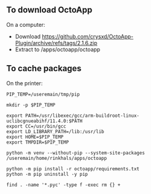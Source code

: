 ## To download OctoApp

On a computer:
- Download https://github.com/crysxd/OctoApp-Plugin/archive/refs/tags/2.1.6.zip
- Extract to /apps/octoapp/octoapp

## To cache packages

On the printer:
```
PIP_TEMP=/useremain/tmp/pip

mkdir -p $PIP_TEMP

export PATH=/usr/libexec/gcc/arm-buildroot-linux-uclibcgnueabihf/11.4.0:$PATH
export CC=/usr/bin/gcc
export LD_LIBRARY_PATH=/lib:/usr/lib
export HOME=$PIP_TEMP
export TMPDIR=$PIP_TEMP

python -m venv --without-pip --system-site-packages /useremain/home/rinkhals/apps/octoapp

python -m pip install -r octoapp/requirements.txt
python -m pip uninstall -y pip

find . -name '*.pyc' -type f -exec rm {} +
```
